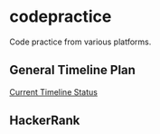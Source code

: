 # codepractice

Code practice from various platforms.

## General Timeline Plan

[Current Timeline Status](https://docs.google.com/spreadsheets/d/1sjuR_wRIq38F0H4jc70RmD2CydzffyTmtQl6NtZSEjo/edit?usp=sharing)

## HackerRank

